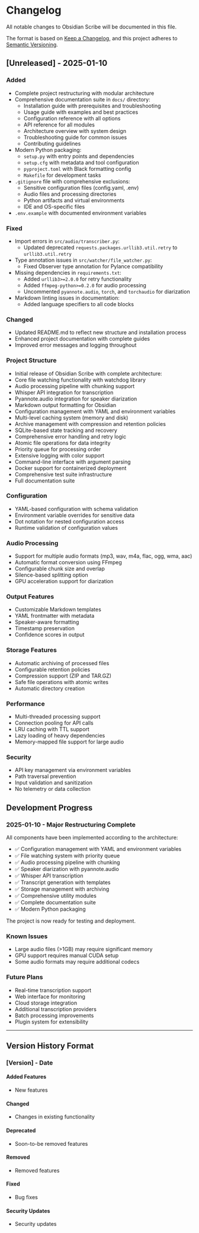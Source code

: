 # Changelog

All notable changes to Obsidian Scribe will be documented in this file.

The format is based on [Keep a Changelog](https://keepachangelog.com/en/1.0.0/),
and this project adheres to [Semantic Versioning](https://semver.org/spec/v2.0.0.html).

## [Unreleased] - 2025-01-10

### Added

- Complete project restructuring with modular architecture
- Comprehensive documentation suite in `docs/` directory:
  - Installation guide with prerequisites and troubleshooting
  - Usage guide with examples and best practices
  - Configuration reference with all options
  - API reference for all modules
  - Architecture overview with system design
  - Troubleshooting guide for common issues
  - Contributing guidelines
- Modern Python packaging:
  - `setup.py` with entry points and dependencies
  - `setup.cfg` with metadata and tool configuration
  - `pyproject.toml` with Black formatting config
  - `Makefile` for development tasks
- `.gitignore` file with comprehensive exclusions:
  - Sensitive configuration files (config.yaml, .env)
  - Audio files and processing directories
  - Python artifacts and virtual environments
  - IDE and OS-specific files
- `.env.example` with documented environment variables

### Fixed

- Import errors in `src/audio/transcriber.py`:
  - Updated deprecated `requests.packages.urllib3.util.retry` to `urllib3.util.retry`
- Type annotation issues in `src/watcher/file_watcher.py`:
  - Fixed Observer type annotation for Pylance compatibility
- Missing dependencies in `requirements.txt`:
  - Added `urllib3>=2.0.0` for retry functionality
  - Added `ffmpeg-python>=0.2.0` for audio processing
  - Uncommented `pyannote.audio`, `torch`, and `torchaudio` for diarization
- Markdown linting issues in documentation:
  - Added language specifiers to all code blocks

### Changed

- Updated README.md to reflect new structure and installation process
- Enhanced project documentation with complete guides
- Improved error messages and logging throughout

### Project Structure

- Initial release of Obsidian Scribe with complete architecture:
- Core file watching functionality with watchdog library
- Audio processing pipeline with chunking support
- Whisper API integration for transcription
- Pyannote.audio integration for speaker diarization
- Markdown output formatting for Obsidian
- Configuration management with YAML and environment variables
- Multi-level caching system (memory and disk)
- Archive management with compression and retention policies
- SQLite-based state tracking and recovery
- Comprehensive error handling and retry logic
- Atomic file operations for data integrity
- Priority queue for processing order
- Extensive logging with color support
- Command-line interface with argument parsing
- Docker support for containerized deployment
- Comprehensive test suite infrastructure
- Full documentation suite

### Configuration

- YAML-based configuration with schema validation
- Environment variable overrides for sensitive data
- Dot notation for nested configuration access
- Runtime validation of configuration values

### Audio Processing

- Support for multiple audio formats (mp3, wav, m4a, flac, ogg, wma, aac)
- Automatic format conversion using FFmpeg
- Configurable chunk size and overlap
- Silence-based splitting option
- GPU acceleration support for diarization

### Output Features

- Customizable Markdown templates
- YAML frontmatter with metadata
- Speaker-aware formatting
- Timestamp preservation
- Confidence scores in output

### Storage Features

- Automatic archiving of processed files
- Configurable retention policies
- Compression support (ZIP and TAR.GZ)
- Safe file operations with atomic writes
- Automatic directory creation

### Performance

- Multi-threaded processing support
- Connection pooling for API calls
- LRU caching with TTL support
- Lazy loading of heavy dependencies
- Memory-mapped file support for large audio

### Security

- API key management via environment variables
- Path traversal prevention
- Input validation and sanitization
- No telemetry or data collection

## Development Progress

### 2025-01-10 - Major Restructuring Complete

All components have been implemented according to the architecture:

- ✅ Configuration management with YAML and environment variables
- ✅ File watching system with priority queue
- ✅ Audio processing pipeline with chunking
- ✅ Speaker diarization with pyannote.audio
- ✅ Whisper API transcription
- ✅ Transcript generation with templates
- ✅ Storage management with archiving
- ✅ Comprehensive utility modules
- ✅ Complete documentation suite
- ✅ Modern Python packaging

The project is now ready for testing and deployment.

### Known Issues

- Large audio files (>1GB) may require significant memory
- GPU support requires manual CUDA setup
- Some audio formats may require additional codecs

### Future Plans

- Real-time transcription support
- Web interface for monitoring
- Cloud storage integration
- Additional transcription providers
- Batch processing improvements
- Plugin system for extensibility

---

## Version History Format

### [Version] - Date

#### Added Features

- New features

#### Changed

- Changes in existing functionality

#### Deprecated

- Soon-to-be removed features

#### Removed

- Removed features

#### Fixed

- Bug fixes

#### Security Updates

- Security updates
